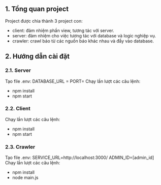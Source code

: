 
## 1.	Tổng quan project

Project được chia thành 3 project con:
-	client: đảm nhiệm phần view, tương tác với server.
-	server: đảm nhiệm cho việc tương tác với database và logic nghiệp vụ.
-	crawler: crawl báo từ các nguồn báo khác nhau và đẩy vào database.

## 2.	Hướng dẫn cài đặt

### 2.1.	Server
Tạo file .env:
DATABASE_URL =
PORT=
 Chạy lần lượt các câu lệnh:
-	npm install
-	npm start

### 2.2.	Client
Chạy lần lượt các câu lệnh:
-	npm install
-	npm start

### 2.3.	Crawler
Tạo file .env:
SERVICE_URL=http://localhost:3000/
ADMIN_ID=[admin_id]
Chạy lần lượt các câu lệnh:
-	npm install
-	node main.js


